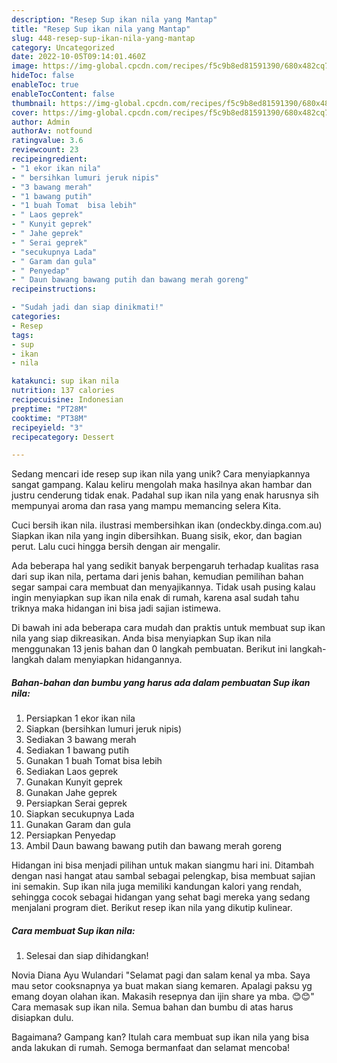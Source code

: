 ```yaml
---
description: "Resep Sup ikan nila yang Mantap"
title: "Resep Sup ikan nila yang Mantap"
slug: 448-resep-sup-ikan-nila-yang-mantap
category: Uncategorized
date: 2022-10-05T09:14:01.460Z
image: https://img-global.cpcdn.com/recipes/f5c9b8ed81591390/680x482cq70/sup-ikan-nila-foto-resep-utama.jpg
hideToc: false
enableToc: true
enableTocContent: false
thumbnail: https://img-global.cpcdn.com/recipes/f5c9b8ed81591390/680x482cq70/sup-ikan-nila-foto-resep-utama.jpg
cover: https://img-global.cpcdn.com/recipes/f5c9b8ed81591390/680x482cq70/sup-ikan-nila-foto-resep-utama.jpg
author: Admin
authorAv: notfound
ratingvalue: 3.6
reviewcount: 23
recipeingredient:
- "1 ekor ikan nila"
- " bersihkan lumuri jeruk nipis"
- "3 bawang merah"
- "1 bawang putih"
- "1 buah Tomat  bisa lebih"
- " Laos geprek"
- " Kunyit geprek"
- " Jahe geprek"
- " Serai geprek"
- "secukupnya Lada"
- " Garam dan gula"
- " Penyedap"
- " Daun bawang bawang putih dan bawang merah goreng"
recipeinstructions:

- "Sudah jadi dan siap dinikmati!"
categories:
- Resep
tags:
- sup
- ikan
- nila

katakunci: sup ikan nila 
nutrition: 137 calories
recipecuisine: Indonesian
preptime: "PT28M"
cooktime: "PT38M"
recipeyield: "3"
recipecategory: Dessert

---
```





Sedang mencari ide resep sup ikan nila yang unik? Cara menyiapkannya sangat gampang. Kalau keliru mengolah maka hasilnya akan hambar dan justru cenderung tidak enak. Padahal sup ikan nila yang enak harusnya sih mempunyai aroma dan rasa yang mampu memancing selera Kita.





Cuci bersih ikan nila. ilustrasi membersihkan ikan (ondeckby.dinga.com.au) Siapkan ikan nila yang ingin dibersihkan. Buang sisik, ekor, dan bagian perut. Lalu cuci hingga bersih dengan air mengalir.

Ada beberapa hal yang sedikit banyak berpengaruh terhadap kualitas rasa dari sup ikan nila, pertama dari jenis bahan, kemudian pemilihan bahan segar sampai cara membuat dan menyajikannya. Tidak usah pusing kalau ingin menyiapkan sup ikan nila enak di rumah, karena asal sudah tahu triknya maka hidangan ini bisa jadi sajian istimewa.






Di bawah ini ada beberapa cara mudah dan praktis untuk membuat sup ikan nila yang siap dikreasikan. Anda bisa menyiapkan Sup ikan nila menggunakan 13 jenis bahan dan 0 langkah pembuatan. Berikut ini langkah-langkah dalam menyiapkan hidangannya.

<!--inarticleads1-->

##### Bahan-bahan dan bumbu yang harus ada dalam pembuatan Sup ikan nila:

1. Persiapkan 1 ekor ikan nila
1. Siapkan  (bersihkan lumuri jeruk nipis)
1. Sediakan 3 bawang merah
1. Sediakan 1 bawang putih
1. Gunakan 1 buah Tomat  bisa lebih
1. Sediakan  Laos geprek
1. Gunakan  Kunyit geprek
1. Gunakan  Jahe geprek
1. Persiapkan  Serai geprek
1. Siapkan secukupnya Lada
1. Gunakan  Garam dan gula
1. Persiapkan  Penyedap
1. Ambil  Daun bawang bawang putih dan bawang merah goreng


Hidangan ini bisa menjadi pilihan untuk makan siangmu hari ini. Ditambah dengan nasi hangat atau sambal sebagai pelengkap, bisa membuat sajian ini semakin. Sup ikan nila juga memiliki kandungan kalori yang rendah, sehingga cocok sebagai hidangan yang sehat bagi mereka yang sedang menjalani program diet. Berikut resep ikan nila yang dikutip kulinear. 

<!--inarticleads2-->

##### Cara membuat Sup ikan nila:


1. Selesai dan siap dihidangkan!

Novia Diana Ayu Wulandari &#34;Selamat pagi dan salam kenal ya mba. Saya mau setor cooksnapnya ya buat makan siang kemaren. Apalagi paksu yg emang doyan olahan ikan. Makasih resepnya dan ijin share ya mba. 😊😊&#34; Cara memasak sup ikan nila. Semua bahan dan bumbu di atas harus disiapkan dulu. 

Bagaimana? Gampang kan? Itulah cara membuat sup ikan nila yang bisa anda lakukan di rumah. Semoga bermanfaat dan selamat mencoba!
